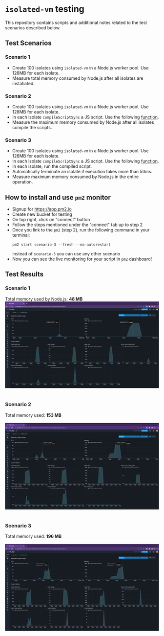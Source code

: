 # `isolated-vm` testing
This repository contains scripts and additional notes related to the test scenarios described below.

## Test Scenarios
### Scenario 1
- Create 100 isolates using `isolated-vm` in a Node.js worker pool. Use 128MB for each isolate.
- Measure total memory consumed by Node.js after all isolates are instatiated.

### Scenario 2
- Create 100 isolates using `isolated-vm` in a Node.js worker pool. Use 128MB for each isolate.
- In each isolate `compileScriptSync` a JS script. Use the following [function](https://developers.cloudflare.com/workers/examples/geolocation-app-weather/).
- Measure the maximum memory consumed by Node.js after all isolates compile the scripts.

### Scenario 3
- Create 100 isolates using `isolated-vm` in a Node.js worker pool. Use 128MB for each isolate.
- In each isolate `compileScriptSync` a JS script. Use the following [function](https://developers.cloudflare.com/workers/examples/geolocation-app-weather/).
- In each isolate, run the compiled script. 
- Automatically terminate an isolate if execution takes more than 50ms. 
- Measure maximum memory consumed by Node.js in the entire operation.

## How to install and use `pm2` monitor

- Signup for https://app.pm2.io
- Create new bucket for testing 
- On top right, click on "connect" button 
- Follow the steps mentioned under the "connect" tab up to step 2
- Once you link to the `pm2` (step 2), run the following command in your terminal:  
  ```
  pm2 start scenario-3 --fresh --no-autorestart
  ```
  Instead of `scenario-3` you can use any other scenario
- Now you can see the live monitoring for your script in `pm2` dashboard!
​
## Test Results 

### Scenario 1
Total memory used by Node.js: **48 MB**
![scenario-1](./images/scenario-1.png)
​
### Scenario 2  
Total memory used: **153 MB**
<br/>  
![scenario-2](./images/scenario-2.png)
​
### Scenario 3  
Total memory used: **196 MB**  
</br>
![scenario-3](./images/scenario-3.png)